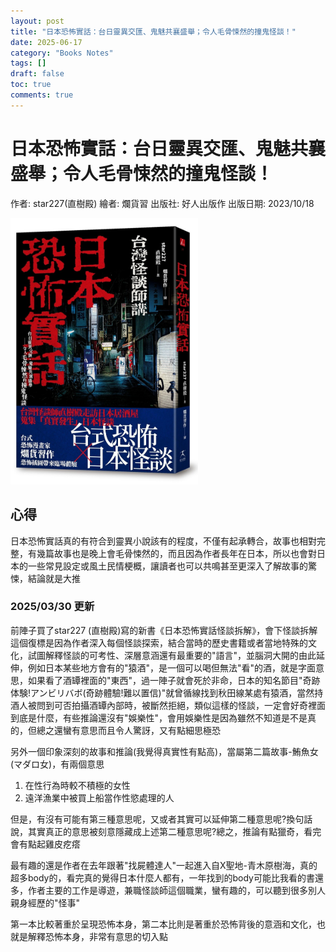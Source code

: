 ```yaml
---
layout: post
title: "日本恐怖實話：台日靈異交匯、鬼魅共襄盛舉；令人毛骨悚然的撞鬼怪談！"
date: 2025-06-17
category: "Books Notes"
tags: []
draft: false
toc: true
comments: true
---
```


# 日本恐怖實話：台日靈異交匯、鬼魅共襄盛舉；令人毛骨悚然的撞鬼怪談！
作者: star227(直樹殿)
繪者: 爛貨習
出版社: 好人出版作
出版日期: 2023/10/18

<img src="/assets/posts/日本恐怖實話.jpg" alt="" width="300"/>
<!-- more -->

## 心得
日本恐怖實話真的有符合到靈異小說該有的程度，不僅有起承轉合，故事也相對完整，有幾篇故事也是晚上會毛骨悚然的，而且因為作者長年在日本，所以也會對日本的一些常見設定或風土民情梗概，讓讀者也可以共鳴甚至更深入了解故事的驚悚，結論就是大推

### 2025/03/30 更新
前陣子買了star227 (直樹殿)寫的新書《日本恐怖實話怪談拆解》，會下怪談拆解這個復標是因為作者深入每個怪談探索，結合當時的歷史書籍或者當地特殊的文化，試圖解釋怪談的可考性、深層意涵還有最重要的"語言"，並腦洞大開的由此延伸，例如日本某些地方會有的"猿酒"，是一個可以喝但無法"看"的酒，就是字面意思，如果看了酒罈裡面的"東西"，過一陣子就會死於非命，日本的知名節目"奇跡体験!アンビリバボ(奇跡體驗!難以置信)"就曾循線找到秋田線某處有猿酒，當然持酒人被問到可否拍攝酒罈內部時，被斷然拒絕，類似這樣的怪談，一定會好奇裡面到底是什麼，有些推論還沒有"娛樂性"，會用娛樂性是因為雖然不知道是不是真的，但總之還蠻有意思而且令人驚訝，又有點細思極恐

另外一個印象深刻的故事和推論(我覺得真實性有點高)，當屬第二篇故事-鮪魚女(マダロ女)，有兩個意思

1. 在性行為時較不積極的女性
2. 遠洋漁業中被買上船當作性慾處理的人

但是，有沒有可能有第三種意思呢，又或者其實可以延伸第二種意思呢?換句話說，其實真正的意思被刻意隱藏成上述第二種意思呢?總之，推論有點獵奇，看完會有點起雞皮疙瘩

最有趣的還是作者在去年跟著"找屍體達人"一起進入自X聖地-青木原樹海，真的超多body的，看完真的覺得日本什麼人都有，一年找到的body可能比我看的書還多，作者主要的工作是導遊，兼職怪談師這個職業，蠻有趣的，可以聽到很多別人親身經歷的"怪事"

第一本比較著重於呈現恐怖本身，第二本比則是著重於恐怖背後的意涵和文化，也就是解釋恐怖本身，非常有意思的切入點